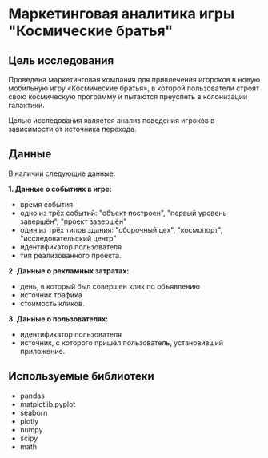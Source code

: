 # Маркетинговая аналитика игры "Космические братья"

## Цель исследования

Проведена маркетинговая компания для привлечения игороков в новую мобильную игру «Космические братья», в которой пользователи строят свою космическую программу и пытаются преуспеть в колонизации галактики.

Целью исследования является анализ поведения игроков в зависимости от источника перехода.

## Данные

В наличии следующие данные:

**1. Данные о событиях в игре:**

- время события
- одно из трёх событий: "объект построен", "первый уровень завершён", "проект завершён"
- один из трёх типов здания: "сборочный цех", "космопорт", "исследовательский центр"
- идентификатор пользователя
- тип реализованного проекта.

**2. Данные о рекламных затратах:**

- день, в который был совершен клик по объявлению
- источник трафика
- стоимость кликов.

**3. Данные о пользователях:**

- идентификатор пользователя
- источник, с которого пришёл пользователь, установивший приложение.

## Используемые библиотеки

- pandas
- matplotlib.pyplot
- seaborn
- plotly
- numpy
- scipy
- math


```python

```
